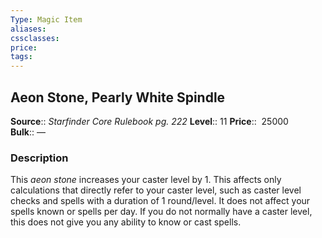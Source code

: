 ```yaml
---
Type: Magic Item
aliases:
cssclasses:
price: 
tags:
---
```

## Aeon Stone, Pearly White Spindle

**Source**:: _Starfinder Core Rulebook pg. 222_
**Level**:: 11
**Price**::  25000
**Bulk**:: —

### Description

This _aeon stone_ increases your caster level by 1. This affects only calculations that directly refer to your caster level, such as caster level checks and spells with a duration of 1 round/level. It does not affect your spells known or spells per day. If you do not normally have a caster level, this does not give you any ability to know or cast spells.
